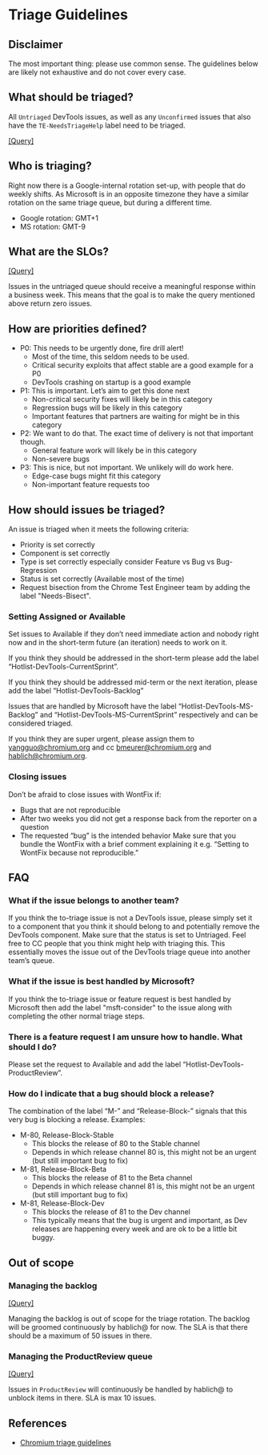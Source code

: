 # Triage Guidelines

## Disclaimer

The most important thing: please use common sense. The guidelines below are likely not exhaustive and do not cover every case.

## What should be triaged?

All `Untriaged` DevTools issues, as well as any `Unconfirmed` issues that also have the `TE-NeedsTriageHelp` label need to be triaged.

[[Query]](https://bugs.chromium.org/p/chromium/issues/list?q=component%3APlatform%3EDevTools%20status%3AUntriaged%20OR%20component%3APlatform%3EDevTools%20status%3AUnconfirmed%20label%3ATE-NeedsTriageHelp)

## Who is triaging?

Right now there is a Google-internal rotation set-up, with people that do weekly shifts.
As Microsoft is in an opposite timezone they have a similar rotation on the same triage queue, but during a different time.

- Google rotation: GMT+1
- MS rotation: GMT-9

## What are the SLOs?

[[Query]](https://bugs.chromium.org/p/chromium/issues/list?q=component%3APlatform%3EDevTools%20status%3AUntriaged%20modified-before%3Atoday-7%20OR%20component%3APlatform%3EDevTools%20status%3AUnconfirmed%20label%3ATE-NeedsTriageHelp%20modified-before%3Atoday-7)

Issues in the untriaged queue should receive a meaningful response within a business week. This means that the goal is to make the query mentioned above return zero issues.

## How are priorities defined?

- P0: This needs to be urgently done, fire drill alert!
  - Most of the time, this seldom needs to be used.
  - Critical security exploits that affect stable are a good example for a P0
  - DevTools crashing on startup is a good example
- P1: This is important. Let’s aim to get this done next
  - Non-critical security fixes will likely be in this category
  - Regression bugs will be likely in this category
  - Important features that partners are waiting for might be in this category
- P2: We want to do that. The exact time of delivery is not that important though.
  - General feature work will likely be in this category
  - Non-severe bugs
- P3: This is nice, but not important. We unlikely will do work here.
  - Edge-case bugs might fit this category
  - Non-important feature requests too

## How should issues be triaged?

An issue is triaged when it meets the following criteria:

- Priority is set correctly
- Component is set correctly
- Type is set correctly especially consider Feature vs Bug vs Bug-Regression
- Status is set correctly (Available most of the time)
- Request bisection from the Chrome Test Engineer team by adding the label "Needs-Bisect".

### Setting Assigned or Available

Set issues to Available if they don’t need immediate action and nobody right now and in the short-term future (an iteration) needs to work on it.

If you think they should be addressed in the short-term please add the label “Hotlist-DevTools-CurrentSprint”.

If you think they should be addressed mid-term or the next iteration, please add the label “Hotlist-DevTools-Backlog”

Issues that are handled by Microsoft have the label “Hotlist-DevTools-MS-Backlog” and “Hotlist-DevTools-MS-CurrentSprint” respectively and can be considered triaged.

If you think they are super urgent, please assign them to yangguo@chromium.org and cc bmeurer@chromium.org and hablich@chromium.org.

### Closing issues

Don’t be afraid to close issues with WontFix if:

- Bugs that are not reproducible
- After two weeks you did not get a response back from the reporter on a question
- The requested “bug” is the intended behavior
  Make sure that you bundle the WontFix with a brief comment explaining it e.g. “Setting to WontFix because not reproducible.”

## FAQ

### What if the issue belongs to another team?

If you think the to-triage issue is not a DevTools issue, please simply set it to a component that you think it should belong to and potentially remove the DevTools component. Make sure that the status is set to Untriaged. Feel free to CC people that you think might help with triaging this.
This essentially moves the issue out of the DevTools triage queue into another team’s queue.

### What if the issue is best handled by Microsoft?

If you think the to-triage issue or feature request is best handled by Microsoft then add the label "msft-consider" to the issue along with completing the other normal triage steps.

### There is a feature request I am unsure how to handle. What should I do?

Please set the request to Available and add the label “Hotlist-DevTools-ProductReview”.

### How do I indicate that a bug should block a release?

The combination of the label “M-<milestone>” and “Release-Block-<channel>” signals that this very bug is blocking a release. Examples:

- M-80, Release-Block-Stable
  - This blocks the release of 80 to the Stable channel
  - Depends in which release channel 80 is, this might not be an urgent (but still important bug to fix)
- M-81, Release-Block-Beta
  - This blocks the release of 81 to the Beta channel
  - Depends in which release channel 81 is, this might not be an urgent (but still important bug to fix)
- M-81, Release-Block-Dev
  - This blocks the release of 81 to the Dev channel
  - This typically means that the bug is urgent and important, as Dev releases are happening every week and are ok to be a little bit buggy.

## Out of scope

### Managing the backlog

[[Query]](https://bugs.chromium.org/p/chromium/issues/list?q=Hotlist%3DDevTools-Backlog)

Managing the backlog is out of scope for the triage rotation. The backlog will be groomed continuously by hablich@ for now. The SLA is that there should be a maximum of 50 issues in there.

### Managing the ProductReview queue

[[Query]](https://bugs.chromium.org/p/chromium/issues/list?q=Hotlist%3DDevTools-ProductReview)

Issues in `ProductReview` will continuously be handled by hablich@ to unblock items in there. SLA is max 10 issues.

## References

- [Chromium triage guidelines](https://www.chromium.org/for-testers/bug-reporting-guidelines/triage-best-practices)
